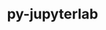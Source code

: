 ---
title: "py-jupyterlab"
layout: cache
categories: [package, v2025.07.0]
meta: {"compilers": ["none"], "num_specs": 6, "num_specs_by_stack": {"data-vis-sdk": 1, "e4s": 4, "e4s-neoverse-v2": 1, "root": 6}, "oss": ["ubuntu20.04", "ubuntu22.04"], "platforms": ["linux"], "stacks": ["data-vis-sdk", "e4s", "e4s-neoverse-v2", "root"], "targets": ["neoverse_v2", "x86_64_v3"], "versions": ["3.4.8", "4.0.1", "4.3.5"]}
spec_details: [{"compiler": "none", "hash": "aopdaow6h7gmorpoktk5uwhqof5ixys7", "os": "ubuntu22.04", "platform": "linux", "size": "-", "stacks": ["e4s", "root"], "target": "x86_64_v3", "variants": ["build_system=python_pip"], "versions": ["3.4.8"]}, {"compiler": "none", "hash": "dnl7f7cfrnlheg3tn55fvlkdnimxcezp", "os": "ubuntu22.04", "platform": "linux", "size": "-", "stacks": ["e4s-neoverse-v2", "root"], "target": "neoverse_v2", "variants": ["build_system=python_pip"], "versions": ["4.0.1"]}, {"compiler": "none", "hash": "gfyhrhhsnrrhf6z4b4kd22hx3efv7jlg", "os": "ubuntu20.04", "platform": "linux", "size": "-", "stacks": ["data-vis-sdk", "root"], "target": "x86_64_v3", "variants": ["build_system=python_pip"], "versions": ["4.0.1"]}, {"compiler": "none", "hash": "mlwh24ofikri4k6syb5zuemqw6peqwyv", "os": "ubuntu22.04", "platform": "linux", "size": "-", "stacks": ["e4s", "root"], "target": "x86_64_v3", "variants": ["build_system=python_pip"], "versions": ["3.4.8"]}, {"compiler": "none", "hash": "mqqfa7tqdotigtu6y4k5pjdc4sw6hddj", "os": "ubuntu22.04", "platform": "linux", "size": "-", "stacks": ["e4s", "root"], "target": "x86_64_v3", "variants": ["build_system=python_pip"], "versions": ["4.3.5"]}, {"compiler": "none", "hash": "zjma5m573w6wyfzcua2bcuystnuqck2b", "os": "ubuntu22.04", "platform": "linux", "size": "-", "stacks": ["e4s", "root"], "target": "x86_64_v3", "variants": ["build_system=python_pip"], "versions": ["4.0.1"]}]
---